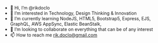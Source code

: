- 👋 Hi, I’m @rikdoclo
- 👀 I’m interested in Technology, Design Thinking & Innovation
- 🌱 I’m currently learning NodeJS, HTML5, Bootstrap5, Express, EJS, GraphQL, AWS AppSync, Elastic BeanStalk, 
- 💞️ I’m looking to collaborate on everything that can be of any interest
- 📫 How to reach me rik.doclo@gmail.com

<!---
rikdoclo/rikdoclo is a ✨ special ✨ repository because its `README.md` (this file) appears on your GitHub profile.
You can click the Preview link to take a look at your changes.
--->
